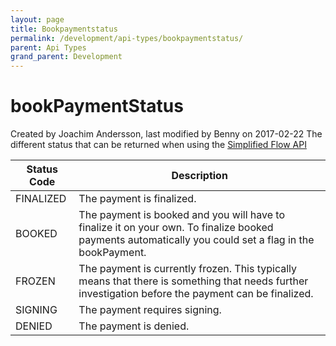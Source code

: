 ```yaml
---
layout: page
title: Bookpaymentstatus
permalink: /development/api-types/bookpaymentstatus/
parent: Api Types
grand_parent: Development
---
```




# bookPaymentStatus 
Created by Joachim Andersson, last modified by Benny on 2017-02-22
The different status that can be returned when using the [Simplified
Flow API](Simplified-Flow-API_1476359.html)
 
 
  
| Status Code | Description                                                                                                                                            |
|-------------|--------------------------------------------------------------------------------------------------------------------------------------------------------|
| FINALIZED   | The payment is finalized.                                                                                                                              |
| BOOKED      | The payment is booked and you will have to finalize it on your own. To finalize booked payments automatically you could set a flag in the bookPayment. |
| FROZEN      | The payment is currently frozen. This typically means that there is something that needs further investigation before the payment can be finalized.    |
| SIGNING     | The payment requires signing.                                                                                                                          |
| DENIED      | The payment is denied.                                                                                                                                 |
  
 
 
